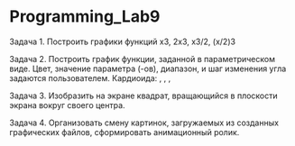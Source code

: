 # Programming_Lab9
Задача 1. Построить графики функций x3, 2x3, x3/2, (x/2)3

Задача 2. Построить график функции, заданной в параметрическом виде. Цвет, значение параметра (-ов), диапазон, и шаг изменения угла задаются пользователем. Кардиоида:  ,  ,  ,  

Задача 3. Изобразить на экране квадрат, вращающийся в плоскости экрана вокруг своего центра.

Задача 4. Организовать смену картинок, загружаемых из созданных графических файлов, сформировать анимационный ролик.
